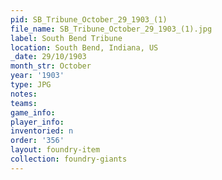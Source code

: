 ```yaml
---
pid: SB_Tribune_October_29_1903_(1)
file_name: SB_Tribune_October_29_1903_(1).jpg
label: South Bend Tribune
location: South Bend, Indiana, US
_date: 29/10/1903
month_str: October
year: '1903'
type: JPG
notes: 
teams: 
game_info: 
player_info: 
inventoried: n
order: '356'
layout: foundry-item
collection: foundry-giants
---
```

